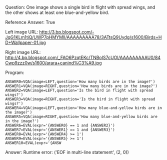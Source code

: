 Question: One image shows a single bird in flight with spread wings, and the other shows at least one blue-and-yellow bird.

Reference Answer: True

Left image URL: http://3.bp.blogspot.com/-JqG1KLm1tiQ/UWP7pHMYMlI/AAAAAAAAA78/3ATtsQ9Uydg/s1600/Birds+HD+Wallpaper-01.jpg

Right image URL: http://4.bp.blogspot.com/_FAO6PzqtEKc/TNBoIS7cUOI/AAAAAAAAAU0/84Cwp9zzz0w/s1600/arara+canind%C3%A9.jpg

Program:

```
ANSWER0=VQA(image=LEFT,question='How many birds are in the image?')
ANSWER1=VQA(image=RIGHT,question='How many birds are in the image?')
ANSWER2=VQA(image=LEFT,question='Is the bird in flight with spread wings?')
ANSWER3=VQA(image=RIGHT,question='Is the bird in flight with spread wings?')
ANSWER4=VQA(image=LEFT,question='How many blue-and-yellow birds are in the image?')
ANSWER5=VQA(image=RIGHT,question='How many blue-and-yellow birds are in the image?')
ANSWER6=EVAL(expr='{ANSWER0} == 1 and {ANSWER2}')
ANSWER7=EVAL(expr='{ANSWER1} == 1 and {ANSWER3}')
ANSWER8=EVAL(expr='{ANSWER4} >= 1')
ANSWER9=EVAL(expr='{ANSWER5} >= 1')
ANSWER10=EVAL(expr='{ANSW
```
Answer: Runtime error: ('EOF in multi-line statement', (2, 0))


